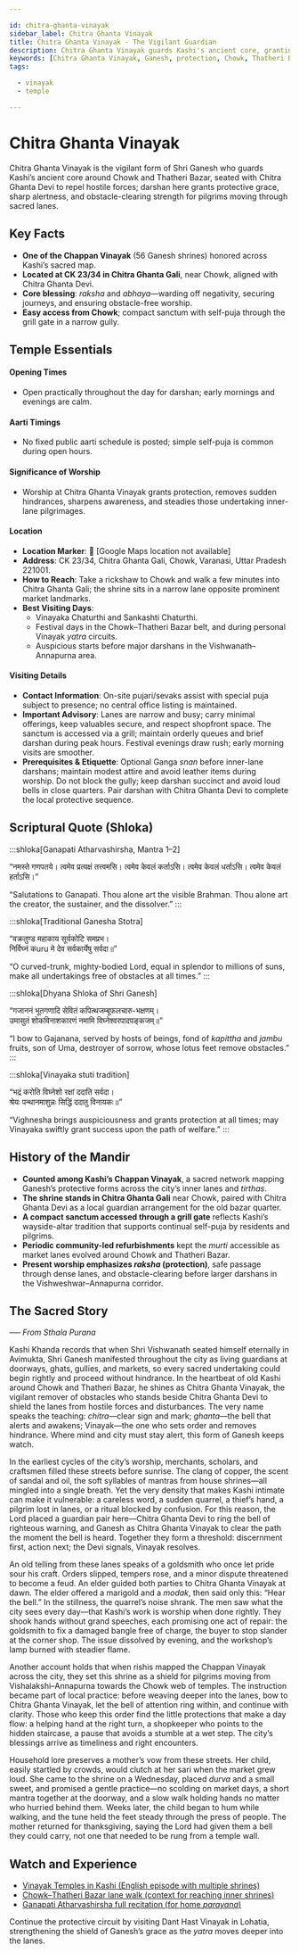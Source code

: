 ```yaml
---

id: chitra-ghanta-vinayak
sidebar_label: Chitra Ghanta Vinayak
title: Chitra Ghanta Vinayak - The Vigilant Guardian
description: Chitra Ghanta Vinayak guards Kashi's ancient core, granting protective grace, alertness, and strength for pilgrims.
keywords: [Chitra Ghanta Vinayak, Ganesh, protection, Chowk, Thatheri Bazar, alertness]
tags:

  - vinayak
  - temple

---
```


# Chitra Ghanta Vinayak

Chitra Ghanta Vinayak is the vigilant form of Shri Ganesh who guards Kashi’s ancient core around Chowk and Thatheri Bazar, seated with Chitra Ghanta Devi to repel hostile forces; darshan here grants protective grace, sharp alertness, and obstacle-clearing strength for pilgrims moving through sacred lanes.

## Key Facts

  * **One of the Chappan Vinayak** (56 Ganesh shrines) honored across Kashi’s sacred map.
  * **Located at CK 23/34 in Chitra Ghanta Gali**, near Chowk, aligned with Chitra Ghanta Devi.
  * **Core blessing**: *raksha* and *abhaya*—warding off negativity, securing journeys, and ensuring obstacle-free worship.
  * **Easy access from Chowk**; compact sanctum with self-puja through the grill gate in a narrow gully.

## Temple Essentials

#### Opening Times

  * Open practically throughout the day for darshan; early mornings and evenings are calm.

#### Aarti Timings

  * No fixed public aarti schedule is posted; simple self-puja is common during open hours.

#### Significance of Worship

  * Worship at Chitra Ghanta Vinayak grants protection, removes sudden hindrances, sharpens awareness, and steadies those undertaking inner-lane pilgrimages.

#### Location

  * **Location Marker**: 📍 [Google Maps location not available]
  * **Address**: CK 23/34, Chitra Ghanta Gali, Chowk, Varanasi, Uttar Pradesh 221001.
  * **How to Reach**: Take a rickshaw to Chowk and walk a few minutes into Chitra Ghanta Gali; the shrine sits in a narrow lane opposite prominent market landmarks.
  * **Best Visiting Days**:
      * Vinayaka Chaturthi and Sankashti Chaturthi.
      * Festival days in the Chowk–Thatheri Bazar belt, and during personal Vinayak *yatra* circuits.
      * Auspicious starts before major darshans in the Vishwanath–Annapurna area.

#### Visiting Details

  * **Contact Information**: On-site pujari/sevaks assist with special puja subject to presence; no central office listing is maintained.
  * **Important Advisory**: Lanes are narrow and busy; carry minimal offerings, keep valuables secure, and respect shopfront space. The sanctum is accessed via a grill; maintain orderly queues and brief darshan during peak hours. Festival evenings draw rush; early morning visits are smoother.
  * **Prerequisites & Etiquette**: Optional Ganga *snan* before inner-lane darshans; maintain modest attire and avoid leather items during worship. Do not block the gully; keep darshan succinct and avoid loud bells in close quarters. Pair darshan with Chitra Ghanta Devi to complete the local protective sequence.

## Scriptural Quote (Shloka)

:::shloka[Ganapati Atharvashirsha, Mantra 1–2]

“नमस्ते गणपतये। त्वमेव प्रत्यक्षं तत्त्वमसि। त्वमेव केवलं कर्ताऽसि। त्वमेव केवलं धर्ताऽसि। त्वमेव केवलं हर्ताऽसि।”

“Salutations to Ganapati. Thou alone art the visible Brahman. Thou alone art the creator, the sustainer, and the dissolver.”
:::

:::shloka[Traditional Ganesha Stotra]

“वक्रतुण्ड महाकाय सूर्यकोटि समप्रभ। <br/>
निर्विघ्नं कuru मे देव सर्वकार्येषु सर्वदा॥”

“O curved-trunk, mighty-bodied Lord, equal in splendor to millions of suns, make all undertakings free of obstacles at all times.”
:::

:::shloka[Dhyana Shloka of Shri Ganesh]

“गजाननं भूतगणादि सेवितं कपित्थजम्बूफलचारु-भक्षणम्। <br/>
उमासुतं शोकविनाशकारणं नमामि विघ्नेश्वरपादपङ्कजम्॥”

“I bow to Gajanana, served by hosts of beings, fond of *kapittha* and *jambu* fruits, son of Uma, destroyer of sorrow, whose lotus feet remove obstacles.”
:::

:::shloka[Vinayaka stuti tradition]

“भद्रं करोति विघ्नेशो रक्षां ददाति सर्वदा। <br/>
श्रेयः पन्थानमाशुन्नः सिद्धिं ददातु विनायकः॥”

“Vighnesha brings auspiciousness and grants protection at all times; may Vinayaka swiftly grant success upon the path of welfare.”
:::

## History of the Mandir

  * **Counted among Kashi’s Chappan Vinayak**, a sacred network mapping Ganesh’s protective forms across the city’s inner lanes and *tirthas*.
  * **The shrine stands in Chitra Ghanta Gali** near Chowk, paired with Chitra Ghanta Devi as a local guardian arrangement for the old bazar quarter.
  * **A compact sanctum accessed through a grill gate** reflects Kashi’s wayside-altar tradition that supports continual self-puja by residents and pilgrims.
  * **Periodic community-led refurbishments** kept the *murti* accessible as market lanes evolved around Chowk and Thatheri Bazar.
  * **Present worship emphasizes *raksha* (protection)**, safe passage through dense lanes, and obstacle-clearing before larger darshans in the Vishweshwar–Annapurna corridor.

## The Sacred Story

*── From Sthala Purana*

Kashi Khanda records that when Shri Vishwanath seated himself eternally in Avimukta, Shri Ganesh manifested throughout the city as living guardians at doorways, ghats, gullies, and markets, so every sacred undertaking could begin rightly and proceed without hindrance. In the heartbeat of old Kashi around Chowk and Thatheri Bazar, he shines as Chitra Ghanta Vinayak, the vigilant remover of obstacles who stands beside Chitra Ghanta Devi to shield the lanes from hostile forces and disturbances. The very name speaks the teaching: *chitra*—clear sign and mark; *ghanta*—the bell that alerts and awakens; Vinayak—the one who sets order and removes hindrance. Where mind and city must stay alert, this form of Ganesh keeps watch.

In the earliest cycles of the city’s worship, merchants, scholars, and craftsmen filled these streets before sunrise. The clang of copper, the scent of sandal and oil, the soft syllables of mantras from house shrines—all mingled into a single breath. Yet the very density that makes Kashi intimate can make it vulnerable: a careless word, a sudden quarrel, a thief’s hand, a pilgrim lost in lanes, or a ritual blocked by confusion. For this reason, the Lord placed a guardian pair here—Chitra Ghanta Devi to ring the bell of righteous warning, and Ganesh as Chitra Ghanta Vinayak to clear the path the moment the bell is heard. Together they form a threshold: discernment first, action next; the Devi signals, Vinayak resolves.

An old telling from these lanes speaks of a goldsmith who once let pride sour his craft. Orders slipped, tempers rose, and a minor dispute threatened to become a feud. An elder guided both parties to Chitra Ghanta Vinayak at dawn. The elder offered a marigold and a *modak*, then said only this: “Hear the bell.” In the stillness, the quarrel’s noise shrank. The men saw what the city sees every day—that Kashi’s work is worship when done rightly. They shook hands without grand speeches, each promising one act of repair: the goldsmith to fix a damaged bangle free of charge, the buyer to stop slander at the corner shop. The issue dissolved by evening, and the workshop’s lamp burned with steadier flame.

Another account holds that when rishis mapped the Chappan Vinayak across the city, they set this shrine as a shield for pilgrims moving from Vishalakshi–Annapurna towards the Chowk web of temples. The instruction became part of local practice: before weaving deeper into the lanes, bow to Chitra Ghanta Vinayak, let the bell of attention ring within, and continue with clarity. Those who keep this order find the little protections that make a day flow: a helping hand at the right turn, a shopkeeper who points to the hidden staircase, a pause that avoids a stumble at a wet step. The city’s blessings arrive as timeliness and right encounters.

Household lore preserves a mother’s vow from these streets. Her child, easily startled by crowds, would clutch at her sari when the market grew loud. She came to the shrine on a Wednesday, placed *durva* and a small sweet, and promised a gentle practice—no scolding on market days, a short mantra together at the doorway, and a slow walk holding hands no matter who hurried behind them. Weeks later, the child began to hum while walking, and the tune held the feet steady through the press of people. The mother returned for thanksgiving, saying the Lord had given them a bell they could carry, not one that needed to be rung from a temple wall.

## Watch and Experience

  * [Vinayak Temples in Kashi (English episode with multiple shrines)](https://www.youtube.com/watch?v=uzrtWjx_v9Q)
  * [Chowk–Thatheri Bazar lane walk (context for reaching inner shrines)](https://www.youtube.com/watch?v=6pHY7xyF7xA)
  * [Ganapati Atharvashirsha full recitation (for home *parayana*)](https://www.youtube.com/watch?v=M15f5fI6l8A)

Continue the protective circuit by visiting Dant Hast Vinayak in Lohatia, strengthening the shield of Ganesh’s grace as the *yatra* moves deeper into the lanes.